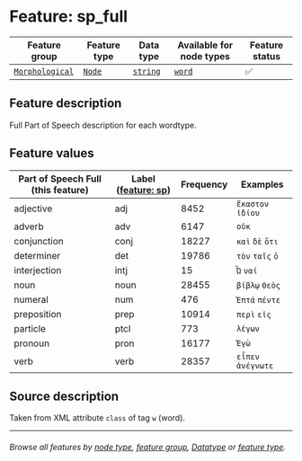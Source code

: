 # Feature: sp_full <a name="start"></a>

Feature group | Feature type | Data type | Available for node types | Feature status
---  | --- | --- | --- | ---
[`Morphological`](featuresbygroup.md#morphological-features) | [`Node`](featuresbyfeaturetype.md#node-features) | [`string`](featuresbydatatype.md#string-datatype) | [`word`](featuresbynodetype.md#word-nodes) | ✅

## Feature description
Full Part of Speech description for each wordtype.

## Feature values 

Part of Speech Full (this feature) | Label ([feature: sp](sp.md#start)) | Frequency | Examples
--- | --- | --- | ---
adjective | adj | 8452 | `ἕκαστον` `ἰδίου`
adverb | adv | 6147 | `οὐκ`
conjunction | conj | 18227 | `καὶ` `δὲ` `ὅτι`
determiner | det | 19786 | `τὸν` `ταῖς` `ὁ`
interjection | intj | 15 | `Ὦ` `ναί`
noun | noun | 28455 | `βίβλῳ` `Θεὸς`
numeral | num | 476 | `Ἑπτά` `πέντε`
preposition | prep | 10914 | `περὶ` `εἰς`
particle | ptcl | 773 | `λέγων`
pronoun | pron | 16177 | `Ἐγὼ`
verb | verb | 28357 | `εἶπεν` `ἀνέγνωτε`

## Source description

Taken from XML attribute `class` of tag `w` (word).

---
###### *Browse all features by [node type](featuresbynodetype.md#start), [feature group](featuresbygroup.md#start), [Datatype](featuresbydatatype.md#start)  or [feature type](featuresbyfeaturetype.md#start).*
